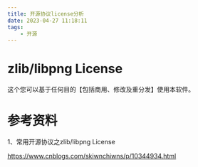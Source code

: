 ```yaml
---
title: 开源协议license分析
date: 2023-04-27 11:18:11
tags:
	- 开源
---
```




# zlib/libpng License

这个您可以基于任何目的【包括商用、修改及重分发】使用本软件。



# 参考资料

1、常用开源协议之zlib/libpng License

https://www.cnblogs.com/skiwnchiwns/p/10344934.html